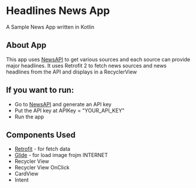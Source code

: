 
# Headlines News App

A Sample News App written in Kotlin

## About App

This app uses [NewsAPI](https://newsapi.org/) to get various sources and each source can provide major headlines.
It uses Retrofit 2 to fetch news sources and news headlines from the API and displays in a RecyclerView

## If you want to run:

* Go to [NewsAPI](https://newsapi.org/) and generate an API key 
* Put the API key at APIKey = "YOUR_API_KEY"
* Run the app

## Components Used

* [Retrofit](https://square.github.io/retrofit/) - for fetch data
* [Glide](https://github.com/bumptech/glide) - for load image frojm INTERNET
* Recycler View
* Recycler View OnClick
* CardView
* Intent
